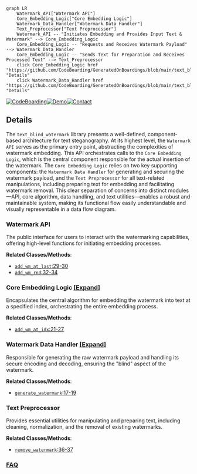 ```mermaid
graph LR
    Watermark_API["Watermark API"]
    Core_Embedding_Logic["Core Embedding Logic"]
    Watermark_Data_Handler["Watermark Data Handler"]
    Text_Preprocessor["Text Preprocessor"]
    Watermark_API -- "Initiates Embedding and Provides Input Text & Watermark" --> Core_Embedding_Logic
    Core_Embedding_Logic -- "Requests and Receives Watermark Payload" --> Watermark_Data_Handler
    Core_Embedding_Logic -- "Sends Text for Preparation and Receives Processed Text" --> Text_Preprocessor
    click Core_Embedding_Logic href "https://github.com/CodeBoarding/GeneratedOnBoardings/blob/main/text_blind_watermark/Core_Embedding_Logic.md" "Details"
    click Watermark_Data_Handler href "https://github.com/CodeBoarding/GeneratedOnBoardings/blob/main/text_blind_watermark/Watermark_Data_Handler.md" "Details"
```

[![CodeBoarding](https://img.shields.io/badge/Generated%20by-CodeBoarding-9cf?style=flat-square)](https://github.com/CodeBoarding/GeneratedOnBoardings)[![Demo](https://img.shields.io/badge/Try%20our-Demo-blue?style=flat-square)](https://www.codeboarding.org/demo)[![Contact](https://img.shields.io/badge/Contact%20us%20-%20contact@codeboarding.org-lightgrey?style=flat-square)](mailto:contact@codeboarding.org)

## Details

The `text_blind_watermark` library presents a well-defined, component-based architecture for text steganography. At its highest level, the `Watermark API` serves as the primary entry point, abstracting the complexities of watermark embedding. This API orchestrates calls to the `Core Embedding Logic`, which is the central component responsible for the actual insertion of the watermark. The `Core Embedding Logic` relies on two key supporting components: the `Watermark Data Handler` for generating and securing the watermark payload, and the `Text Preprocessor` for all text-related manipulations, including preparing text for embedding and facilitating watermark removal. This clear separation of concerns into distinct modules—API, core algorithm, data handling, and text utilities—enables a robust and maintainable system, making its functional flow easily understandable and visually representable in a data flow diagram.

### Watermark API
The public interface for users to interact with the watermarking capabilities, offering high-level functions for initiating embedding processes.


**Related Classes/Methods**:

- <a href="https://github.com/guofei9987/text_blind_watermark/blob/main/text_blind_watermark/text_blind_watermark2.py#L29-L30" target="_blank" rel="noopener noreferrer">`add_wm_at_last`:29-30</a>
- <a href="https://github.com/guofei9987/text_blind_watermark/blob/main/text_blind_watermark/text_blind_watermark2.py#L32-L34" target="_blank" rel="noopener noreferrer">`add_wm_rnd`:32-34</a>


### Core Embedding Logic [[Expand]](./Core_Embedding_Logic.md)
Encapsulates the central algorithm for embedding the watermark into text at a specified index, orchestrating the entire embedding process.


**Related Classes/Methods**:

- <a href="https://github.com/guofei9987/text_blind_watermark/blob/main/text_blind_watermark/text_blind_watermark2.py#L21-L27" target="_blank" rel="noopener noreferrer">`add_wm_at_idx`:21-27</a>


### Watermark Data Handler [[Expand]](./Watermark_Data_Handler.md)
Responsible for generating the raw watermark payload and handling its secure encoding and decoding, ensuring the "blind" aspect of the watermark.


**Related Classes/Methods**:

- <a href="https://github.com/guofei9987/text_blind_watermark/blob/main/text_blind_watermark/text_blind_watermark2.py#L17-L19" target="_blank" rel="noopener noreferrer">`generate_watermark`:17-19</a>


### Text Preprocessor
Provides essential utilities for manipulating and preparing text, including cleaning, normalization, and the removal of existing watermarks.


**Related Classes/Methods**:

- <a href="https://github.com/guofei9987/text_blind_watermark/blob/main/text_blind_watermark/text_blind_watermark2.py#L36-L37" target="_blank" rel="noopener noreferrer">`remove_watermark`:36-37</a>




### [FAQ](https://github.com/CodeBoarding/GeneratedOnBoardings/tree/main?tab=readme-ov-file#faq)